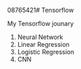 08765421# Tensorflow

My Tensorflow jounary
  1. Neural Network
  2. Linear Regression
  3. Logistic Regression
  4. CNN
